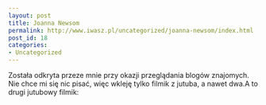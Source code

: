 ```yaml
---
layout: post
title: Joanna Newsom
permalink: http://www.iwasz.pl/uncategorized/joanna-newsom/index.html
post_id: 18
categories: 
- Uncategorized
---
```


Została odkryta przeze mnie przy okazji przeglądania blogów znajomych. Nie chce mi się nic pisać, więc wkleję tylko filmik z jutuba, a nawet dwa.A to drugi jutubowy filmik: